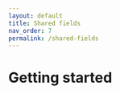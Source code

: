 ```yaml
---
layout: default
title: Shared fields
nav_order: 7
permalink: /shared-fields
---
```


# Getting started
